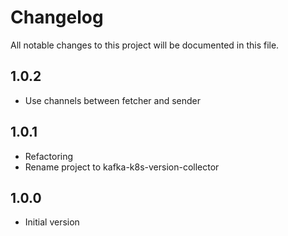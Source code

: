 # Changelog

All notable changes to this project will be documented in this file.

## 1.0.2

- Use channels between fetcher and sender

## 1.0.1

- Refactoring
- Rename project to kafka-k8s-version-collector

## 1.0.0

- Initial version
